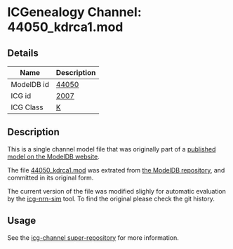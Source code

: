 # ICGenealogy Channel: 44050\_kdrca1.mod

## Details

Name | Description
---- | -----------
ModelDB id | [44050](http://senselab.med.yale.edu/ModelDB/ShowModel.cshtml?model=44050)
ICG id | [2007](http://icg.neurotheory.ox.ac.uk/channels/1/2007)
ICG Class | [K](http://icg.neurotheory.ox.ac.uk/channels/1)

## Description

This is a single channel model file that was originally part of a [published model on the ModelDB website](http://senselab.med.yale.edu/mModelDB/ShowModel.cshtml?model=44050).


The file [44050\_kdrca1.mod](44050_kdrca1.mod) was extrated from [the ModelDB repository](http://senselab.med.yale.edu/ModelDB/ShowModel.cshtml?model=44050), and committed in its original form.

The current version of the file was modified slighly for automatic evaluation by the [icg-nrn-sim](https://github.com/icgenealogy/icg-nrn-sim) tool. To find the original please check the git history.


## Usage

See the [icg-channel super-repository](https://github.com/icgenealogy/icg-channels) for more information.